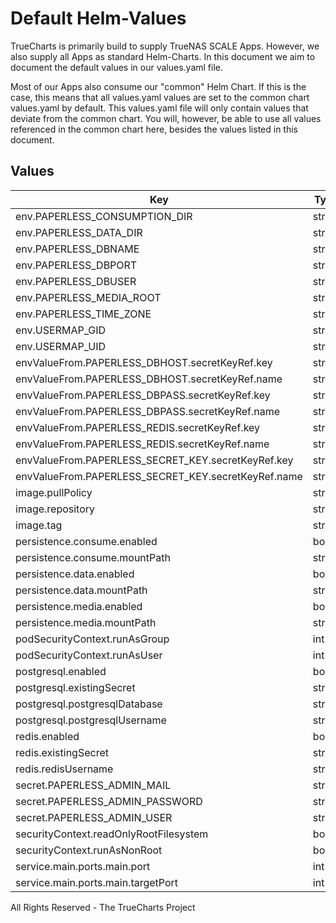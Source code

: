# Default Helm-Values

TrueCharts is primarily build to supply TrueNAS SCALE Apps.
However, we also supply all Apps as standard Helm-Charts. In this document we aim to document the default values in our values.yaml file.

Most of our Apps also consume our "common" Helm Chart.
If this is the case, this means that all values.yaml values are set to the common chart values.yaml by default. This values.yaml file will only contain values that deviate from the common chart.
You will, however, be able to use all values referenced in the common chart here, besides the values listed in this document.

## Values

| Key | Type | Default | Description |
|-----|------|---------|-------------|
| env.PAPERLESS_CONSUMPTION_DIR | string | `"/consume/"` |  |
| env.PAPERLESS_DATA_DIR | string | `"/data/"` |  |
| env.PAPERLESS_DBNAME | string | `"{{ .Values.postgresql.postgresqlDatabase }}"` |  |
| env.PAPERLESS_DBPORT | string | `"5432"` |  |
| env.PAPERLESS_DBUSER | string | `"{{ .Values.postgresql.postgresqlUsername }}"` |  |
| env.PAPERLESS_MEDIA_ROOT | string | `"/media/"` |  |
| env.PAPERLESS_TIME_ZONE | string | `"{{ .Values.TZ }}"` |  |
| env.USERMAP_GID | string | `"{{ .Values.podSecurityContext.fsGroup }}"` |  |
| env.USERMAP_UID | string | `"{{ .Values.security.PUID }}"` |  |
| envValueFrom.PAPERLESS_DBHOST.secretKeyRef.key | string | `"plainhost"` |  |
| envValueFrom.PAPERLESS_DBHOST.secretKeyRef.name | string | `"dbcreds"` |  |
| envValueFrom.PAPERLESS_DBPASS.secretKeyRef.key | string | `"postgresql-password"` |  |
| envValueFrom.PAPERLESS_DBPASS.secretKeyRef.name | string | `"dbcreds"` |  |
| envValueFrom.PAPERLESS_REDIS.secretKeyRef.key | string | `"url"` |  |
| envValueFrom.PAPERLESS_REDIS.secretKeyRef.name | string | `"rediscreds"` |  |
| envValueFrom.PAPERLESS_SECRET_KEY.secretKeyRef.key | string | `"PAPERLESS_SECRET_KEY"` |  |
| envValueFrom.PAPERLESS_SECRET_KEY.secretKeyRef.name | string | `"paperlessng-secrets"` |  |
| image.pullPolicy | string | `"IfNotPresent"` |  |
| image.repository | string | `"tccr.io/truecharts/paperless-ng"` |  |
| image.tag | string | `"v1.5.0@sha256:fb64bc161bc6d7ca90ca6c72131e8de9f5890a995913d4c656400d8ac1feca33"` |  |
| persistence.consume.enabled | bool | `true` |  |
| persistence.consume.mountPath | string | `"/consume"` |  |
| persistence.data.enabled | bool | `true` |  |
| persistence.data.mountPath | string | `"/data"` |  |
| persistence.media.enabled | bool | `true` |  |
| persistence.media.mountPath | string | `"/media"` |  |
| podSecurityContext.runAsGroup | int | `0` |  |
| podSecurityContext.runAsUser | int | `0` |  |
| postgresql.enabled | bool | `true` |  |
| postgresql.existingSecret | string | `"dbcreds"` |  |
| postgresql.postgresqlDatabase | string | `"paperless-ng"` |  |
| postgresql.postgresqlUsername | string | `"paperless-ng"` |  |
| redis.enabled | bool | `true` |  |
| redis.existingSecret | string | `"rediscreds"` |  |
| redis.redisUsername | string | `"default"` |  |
| secret.PAPERLESS_ADMIN_MAIL | string | `"admin@admin.com"` |  |
| secret.PAPERLESS_ADMIN_PASSWORD | string | `"admin"` |  |
| secret.PAPERLESS_ADMIN_USER | string | `"admin"` |  |
| securityContext.readOnlyRootFilesystem | bool | `false` |  |
| securityContext.runAsNonRoot | bool | `false` |  |
| service.main.ports.main.port | int | `10140` |  |
| service.main.ports.main.targetPort | int | `8000` |  |

All Rights Reserved - The TrueCharts Project
